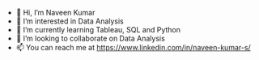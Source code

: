 - 👋 Hi, I’m Naveen Kumar
- 👀 I’m interested in Data Analysis
- 🌱 I’m currently learning Tableau, SQL and Python
- 💞️ I’m looking to collaborate on Data Analysis
- 📫 You can reach me at https://www.linkedin.com/in/naveen-kumar-s/

<!---
nani0987/nani0987 is a ✨ special ✨ repository because its `README.md` (this file) appears on your GitHub profile.
You can click the Preview link to take a look at your changes.
--->

